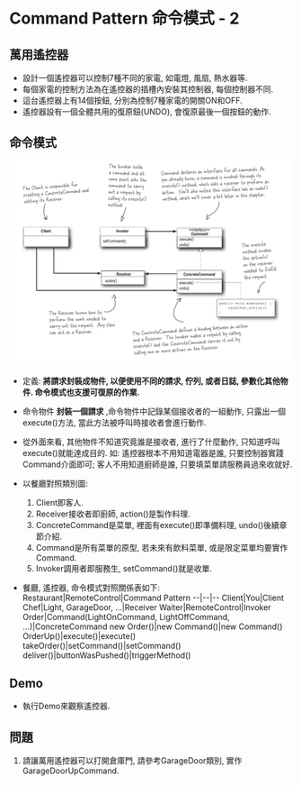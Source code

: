 # Command Pattern 命令模式 - 2

## 萬用遙控器

* 設計一個遙控器可以控制7種不同的家電, 如電燈, 風扇, 熱水器等.
* 每個家電的控制方法為在遙控器的插槽內安裝其控制器, 每個控制器不同.
* 這台遙控器上有14個按鈕, 分別為控制7種家電的開關ON和OFF.
* 遙控器設有一個全體共用的復原鈕(UNDO), 會復原最後一個按鈕的動作.

## 命令模式

![Alt text](../resource/command.png "Command Pattern Class Diagram")

* 定義: __將請求封裝成物件, 以便使用不同的請求, 佇列, 或者日誌, 參數化其他物件. 命令模式也支援可復原的作業.__
* 命令物件 __封裝一個請求__ ,命令物件中記錄某個接收者的一組動作, 只露出一個execute()方法, 當此方法被呼叫時接收者會進行動作.
* 從外面來看, 其他物件不知道究竟誰是接收者, 進行了什麼動作, 只知道呼叫execute()就能達成目的. 如: 遙控器根本不用知道電器是誰, 只要控制器實踐Command介面即可; 客人不用知道廚師是誰, 只要填菜單請服務員過來收就好.
* 以餐廳對照類別圖:
    1. Client即客人.
    1. Receiver接收者即廚師, action()是製作料理.
    1. ConcreteCommand是菜單, 裡面有execute()即準備料理, undo()後續章節介紹.
    1. Command是所有菜單的原型, 若未來有飲料菜單, 或是限定菜單均要實作Command.
    1. Invoker調用者即服務生, setCommand()就是收單.

* 餐廳, 遙控器, 命令模式對照關係表如下:
Restaurant|RemoteControl|Command Pattern
--|--|--
Client|You|Client
Chef|Light, GarageDoor, ...|Receiver
Waiter|RemoteControl|Invoker
Order|Command(LightOnCommand, LightOffCommand, ...)|ConcreteCommand
new Order()|new Command()|new Command()
OrderUp()|execute()|execute()
takeOrder()|setCommand()|setCommand()
deliver()|buttonWasPushed()|triggerMethod()

## Demo

* 執行Demo來觀察遙控器.

## 問題

1. 請讓萬用遙控器可以打開倉庫門, 請參考GarageDoor類別, 實作GarageDoorUpCommand.
